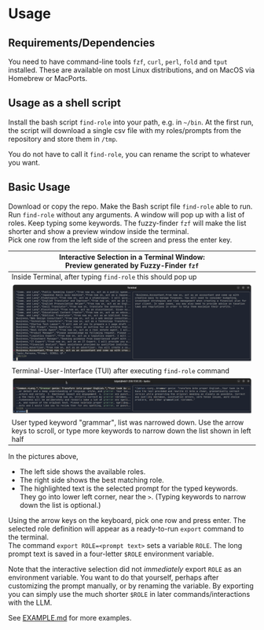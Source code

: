 # Usage

## Requirements/Dependencies

You need to have command-line tools `fzf`, `curl`, `perl`, `fold` and `tput` installed. These are available on most Linux distributions, and on MacOS via Homebrew or MacPorts.

## Usage as a shell script

Install the bash script `find-role` into your path, e.g. in `~/bin`. At the first run, the script will download a single csv file with my roles/prompts from the repository and store them in `/tmp`.

You do not have to call it `find-role`, you can rename the script to whatever you want.

## Basic Usage

Download or copy the repo. Make the Bash script file `find-role` able to run.  
Run `find-role` without any arguments. A window will pop up with a list of roles. Keep typing some keywords. The fuzzy-finder `fzf` will make the list shorter and show a preview window inside the terminal.  
Pick one row from the left side of the screen and press the enter key.

| Interactive Selection in a Terminal Window:   <br>Preview generated by Fuzzy-Finder <code>fzf</code>|
|----------|
|  Inside Terminal, after typing `find-role` this should pop up  |
| ![fzf in action](img/screenshot-terminal-find-role.png)  |
|  Terminal-User-Interface (TUI) after executing `find-role` command    |
| ![fzf in action](img/screenshot-terminal-find-role--grammar.png)  |
|  User typed keyword "grammar", list was narrowed down. Use the arrow keys to scroll, or type more keywords to narrow down the list shown in left half |

In the pictures above,

- The left side shows the available roles.
- The right side shows the best matching role.
- The highlighted text is the selected prompt for the typed keywords. They go into lower left corner, near the `>`. (Typing keywords to narrow down the list is optional.)

Using the arrow keys on the keyboard, pick one row and press enter. The selected role definition will appear as a ready-to-run `export` command to the terminal.  
The command `export ROLE=<prompt text>` sets a variable `ROLE`. The long prompt text is saved in a four-letter `$ROLE` environment variable.

Note that the interactive selection did not _immediately_ export `ROLE` as an environment variable. You want to do that yourself, perhaps after customizing the prompt manually, or by renaming the variable. By exporting you can simply use the much shorter `$ROLE` in later commands/interactions with the LLM.

See [EXAMPLE.md](EXAMPLE.md) for more examples.
